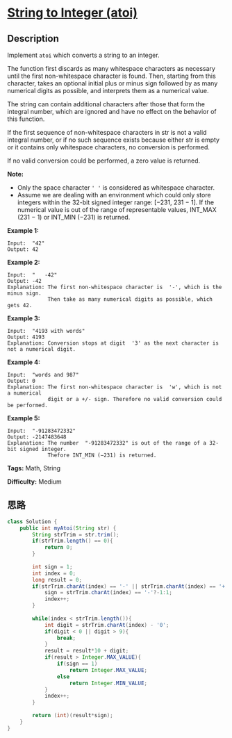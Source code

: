 # [String to Integer (atoi)][title]

## Description

Implement `atoi` which converts a string to an integer.

The function first discards as many whitespace characters as necessary until
the first non-whitespace character is found. Then, starting from this
character, takes an optional initial plus or minus sign followed by as many
numerical digits as possible, and interprets them as a numerical value.

The string can contain additional characters after those that form the
integral number, which are ignored and have no effect on the behavior of this
function.

If the first sequence of non-whitespace characters in str is not a valid
integral number, or if no such sequence exists because either str is empty or
it contains only whitespace characters, no conversion is performed.

If no valid conversion could be performed, a zero value is returned.

**Note:**

  * Only the space character `' '` is considered as whitespace character.
  * Assume we are dealing with an environment which could only store integers within the 32-bit signed integer range: [−231,  231 − 1]. If the numerical value is out of the range of representable values, INT_MAX (231 − 1) or INT_MIN (−231) is returned.

**Example 1:**
            Input:  "42"    Output: 42    

**Example 2:**
            Input:  "   -42"    Output: -42    Explanation: The first non-whitespace character is  '-', which is the minus sign.                 Then take as many numerical digits as possible, which gets 42.    

**Example 3:**
            Input:  "4193 with words"    Output: 4193    Explanation: Conversion stops at digit  '3' as the next character is not a numerical digit.    

**Example 4:**
            Input:  "words and 987"    Output: 0    Explanation: The first non-whitespace character is  'w', which is not a numerical                  digit or a +/- sign. Therefore no valid conversion could be performed.

**Example 5:**
            Input:  "-91283472332"    Output: -2147483648    Explanation: The number  "-91283472332" is out of the range of a 32-bit signed integer.                 Thefore INT_MIN (−231) is returned.


**Tags:** Math, String

**Difficulty:** Medium

## 思路

``` java
class Solution {
    public int myAtoi(String str) {
        String strTrim = str.trim();
        if(strTrim.length() == 0){
            return 0;
        }
        
        int sign = 1;
        int index = 0;
        long result = 0;
        if(strTrim.charAt(index) == '-' || strTrim.charAt(index) == '+'){
            sign = strTrim.charAt(index) == '-'?-1:1;
            index++;
        }
        
        while(index < strTrim.length()){
            int digit = strTrim.charAt(index) - '0';
            if(digit < 0 || digit > 9){
                break;
            }
            result = result*10 + digit;
            if(result > Integer.MAX_VALUE){
                if(sign == 1)
                    return Integer.MAX_VALUE;
                else
                    return Integer.MIN_VALUE;
            }
            index++;
        }
        
        return (int)(result*sign);
    }
}
```

[title]: https://leetcode.com/problems/string-to-integer-atoi
